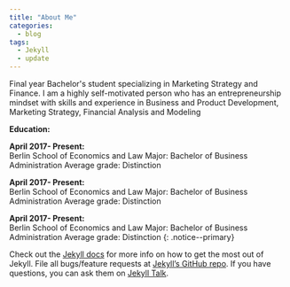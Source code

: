 ```yaml
---
title: "About Me"
categories:
  - blog
tags:
  - Jekyll
  - update
---
```


Final year Bachelor's student specializing in Marketing Strategy and Finance. 
I am a highly self-motivated person who has an entrepreneurship mindset with skills and experience in Business and Product Development, Marketing Strategy, Financial Analysis and Modeling 


**Education:** 

**April 2017- Present:** 	
Berlin School of Economics and Law
Major: Bachelor of Business Administration
Average grade: Distinction

**April 2017- Present:** 	
Berlin School of Economics and Law
Major: Bachelor of Business Administration
Average grade: Distinction

**April 2017- Present:** 	
Berlin School of Economics and Law
Major: Bachelor of Business Administration
Average grade: Distinction
{: .notice--primary}



Check out the [Jekyll docs][jekyll-docs] for more info on how to get the most out of Jekyll. File all bugs/feature requests at [Jekyll’s GitHub repo][jekyll-gh]. If you have questions, you can ask them on [Jekyll Talk][jekyll-talk].

[jekyll-docs]: https://jekyllrb.com/docs/home
[jekyll-gh]:   https://github.com/jekyll/jekyll
[jekyll-talk]: https://talk.jekyllrb.com/
